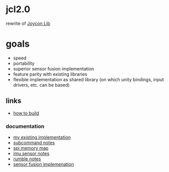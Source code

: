 # jcl2.0
rewrite of [Joycon Lib](https://github.com/looking-glass/joyconLib)

# goals
* speed
* portability
* superior sensor fusion implementation
* feature parity with existing libraries
* flexible implementation as shared library (on which unity bindings, input drivers, etc. can be based)

## links
* [how to build](https://github.com/wormyrocks/jcl2.0/blob/master/docs/SETUP.md)

### documentation
* [my existing implementation](https://github.com/Looking-Glass/JoyconLib/blob/master/Packages/com.lookingglass.joyconlib/JoyconLib_scripts/Joycon.cs)
* [subcommand notes](https://github.com/dekuNukem/Nintendo_Switch_Reverse_Engineering/blob/master/bluetooth_hid_subcommands_notes.md)
* [spi memory map](https://github.com/dekuNukem/Nintendo_Switch_Reverse_Engineering/blob/master/spi_flash_notes.md)
* [imu sensor notes](https://github.com/dekuNukem/Nintendo_Switch_Reverse_Engineering/blob/master/imu_sensor_notes.md)
* [rumble notes](https://github.com/dekuNukem/Nintendo_Switch_Reverse_Engineering/blob/master/rumble_data_table.md)
* [sensor fusion implemenation](http://www.starlino.com/dcm_tutorial.html)
